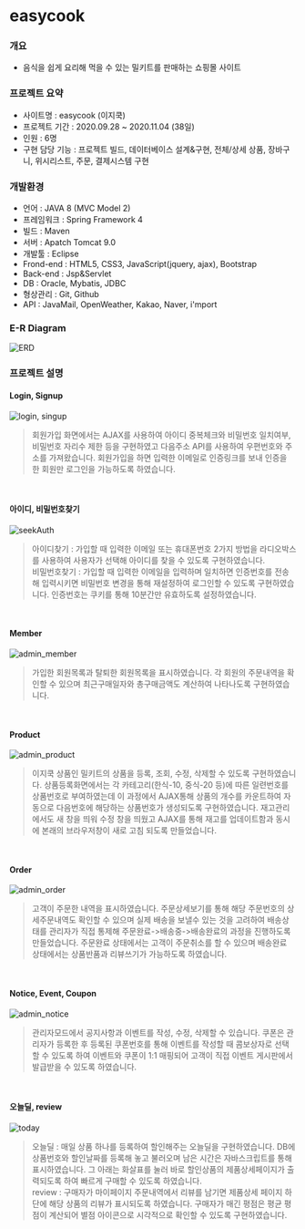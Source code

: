 # easycook
### 개요
+ 음식을 쉽게 요리해 먹을 수 있는 밀키트를 판매하는 쇼핑몰 사이트

### 프로젝트 요약
+ 사이트명 : easycook (이지쿡)
+ 프로젝트 기간 : 2020.09.28 ~ 2020.11.04 (38일)
+ 인원 : 6명
+ 구현 담당 기능 : 프로젝트 빌드, 데이터베이스 설계&구현, 전체/상세 상품, 장바구니, 위시리스트, 주문, 결제시스템 구현

### 개발환경
+ 언어 : JAVA 8 (MVC Model 2)
+ 프레임워크 : Spring Framework 4
+ 빌드 : Maven
+ 서버 : Apatch Tomcat 9.0
+ 개발툴 : Eclipse
+ Frond-end : HTML5, CSS3, JavaScript(jquery, ajax), Bootstrap
+ Back-end : Jsp&Servlet
+ DB : Oracle, Mybatis, JDBC
+ 형상관리 : Git, Github
+ API : JavaMail, OpenWeather, Kakao, Naver, i'mport

### E-R Diagram
![ERD](https://user-images.githubusercontent.com/48157259/98438808-fefb6580-212f-11eb-9c95-193b086c5f43.jpg)

### 프로젝트 설명

#### Login, Signup
![login, singup](https://user-images.githubusercontent.com/48157259/98440432-ff016280-213b-11eb-9db0-61ca820cb9e6.png)
> 회원가입 화면에서는 AJAX를 사용하여 아이디 중복체크와 비밀번호 일치여부, 비밀번호 자리수 제한 등을 구현하였고 다음주소 API를 사용하여 우편번호와 주소를 가져왔습니다. 회원가입을 하면 입력한 이메일로 인증링크를 보내 인증을 한 회원만 로그인을 가능하도록 하였습니다.
<br>

#### 아이디, 비밀번호찾기
![seekAuth](https://user-images.githubusercontent.com/48157259/98440175-82ba4f80-213a-11eb-86ba-a667854c83df.png)
> 아이디찾기 : 가입할 때 입력한 이메일 또는 휴대폰번호 2가지 방법을 라디오박스를 사용하여 사용자가 선택해 아이디를 찾을 수 있도록 구현하였습니다. <br>
> 비밀번호찾기 : 가입할 때 입력한 이메일을 입력하며 일치하면 인증번호를 전송해 입력시키면 비밀번호 변경을 통해 재설정하여 로그인할 수 있도록 구현하였습니다. 인증번호는 쿠키를 통해 10분간만 유효하도록 설정하였습니다.
<br>

#### Member
![admin_member](https://user-images.githubusercontent.com/48157259/98440637-315f8f80-213d-11eb-8211-23b0e1ad4efa.png)
> 가입한 회원목록과 탈퇴한 회원목록을 표시하였습니다. 각 회원의 주문내역을 확인할 수 있으며 최근구매일자와 총구매금액도 계산하여 나타나도록 구현하였습니다.
<br>

#### Product
![admin_product](https://user-images.githubusercontent.com/48157259/98440697-7be10c00-213d-11eb-9395-92dbe058c3d4.png)
> 이지쿡 상품인 밀키트의 상품을 등록, 조회, 수정, 삭제할 수 있도록 구현하였습니다. 상품등록화면에서는 각 카테고리(한식-10, 중식-20 등)에 따른 일련번호를 상품번호로 부여하였는데 이 과정에서 AJAX통해 상품의 개수를 카운트하여 자동으로 다음번호에 해당하는 상품번호가 생성되도록 구현하였습니다. 재고관리에서도 새 창을 띄워 수정 창을 띄웠고 AJAX를 통해 재고를 업데이트함과 동시에 본래의 브라우저창이 새로 고침 되도록 만들었습니다.
<br>

#### Order
![admin_order](https://user-images.githubusercontent.com/48157259/98440781-088bca00-213e-11eb-9723-7028d8ecd730.png)
> 고객이 주문한 내역을 표시하였습니다. 주문상세보기를 통해 해당 주문번호의 상세주문내역도 확인할 수 있으며 실제 배송을 보낼수 있는 것을 고려하여 배송상태를 관리자가 직접 통제해 주문완료->배송중->배송완료의 과정을 진행하도록 만들었습니다. 주문완료 상태에서는 고객이 주문취소를 할 수 있으며 배송완료 상태에서는 상품반품과 리뷰쓰기가 가능하도록 하였습니다.
<br>

#### Notice, Event, Coupon
![admin_notice](https://user-images.githubusercontent.com/48157259/98440849-894ac600-213e-11eb-9f7b-369e6e1fc5e9.png)
> 관리자모드에서 공지사항과 이벤트를 작성, 수정, 삭제할 수 있습니다. 쿠폰은 관리자가 등록한 후 등록된 쿠폰번호를 통해 이벤트를 작성할 때 콤보상자로 선택할 수 있도록 하여 이벤트와 쿠폰이 1:1 매핑되어 고객이 직접 이벤트 게시판에서 발급받을 수 있도록 하였습니다.
<br>

#### 오늘딜, review
![today](https://user-images.githubusercontent.com/48157259/98441039-c9f70f00-213f-11eb-9667-4eafb92b01d4.png)
> 오늘딜 : 매일 상품 하나를 등록하여 할인해주는 오늘딜을 구현하였습니다. DB에 상품번호와 할인날짜를 등록해 놓고 불러오며 남은 시간은 자바스크립트를 통해 표시하였습니다. 그 아래는 화살표를 눌러 바로 할인상품의 제품상세페이지가 출력되도록 하여 빠르게 구매할 수 있도록 하였습니다.    
> review : 구매자가 마이페이지 주문내역에서 리뷰를 남기면 제품상세 페이지 하단에 해당 상품의 리뷰가 표시되도록 하였습니다. 구매자가 매긴 평점은 평균 평점이 계산되어 별점 아이콘으로 시각적으로 확인할 수 있도록 구현하였습니다.
<br>
